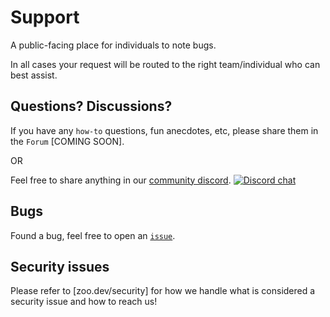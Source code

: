 # Support 

A public-facing place for individuals to note bugs.

In all cases your request will be routed to the right team/individual who can best assist.

## Questions? Discussions?

If you have any `how-to` questions, fun anecdotes, etc, please share them in the `Forum` [COMING SOON].

OR

Feel free to share anything in our [community discord](https://discord.gg/S9yW9rjGhF). [![Discord chat][discord-badge]][discord-url]

[discord-badge]: https://img.shields.io/discord/915388055236509727?logo=discord
[discord-url]: https://discord.gg/U4QcDcwf

## Bugs

Found a bug, feel free to open an [`issue`](https://github.com/KittyCAD/support/issues).

## Security issues

Please refer to [zoo.dev/security] for how we handle what is considered a security issue and how to reach us!
